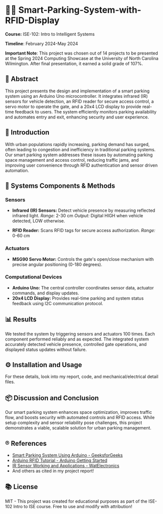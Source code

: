 # 🧠🚗 Smart-Parking-System-with-RFID-Display
**Course:** ISE-102: Intro to Intelligent Systems

**Timeline**: February 2024-May 2024

**Important Note**: This project was chosen out of 14 projects to be presented at the Spring 2024 Computing Showcase at the University of North Carolina Wilmington. After final presentation, it earned a solid grade of 107%.

## 📖 Abstract
This project presents the design and implementation of a smart parking system using an Arduino Uno microcontroller. It integrates infrared (IR) sensors for vehicle detection, an RFID reader for secure access control, a servo motor to operate the gate, and a 20x4 LCD display to provide real-time feedback to users. The system efficiently monitors parking availability and automates entry and exit, enhancing security and user experience.

## 🚀 Introduction
With urban populations rapidly increasing, parking demand has surged, often leading to congestion and inefficiency in traditional parking systems. Our smart parking system addresses these issues by automating parking space management and access control, reducing traffic jams, and improving user convenience through RFID authentication and sensor driven automation. 

## 🔨 Systems Components & Methods

### Sensors
- **Infrared (IR) Sensors:** Detect vehicle presence by measuring reflected infrared light.
  *Range:* 2-30 cm
  *Output:* Digital HIGH when vehicle detected, LOW otherwise.
  
- **RFID Reader:** Scans RFID tags for secure access authorization.
  *Range:* 0-60 cm

### Actuators
- **MSG90 Servo Motor:** Controls the gate's open/close mechanism with precise angular positioning (0-180 degrees).

### Computational Devices
- **Arduino Uno:** The central controller coordinates sensor data, actuator commands, and display updates.
- **20x4 LCD Display:** Provides real-time parking and system status feedback using I2C communication protocol.

## 📊 Results
We tested the system by triggering sensors and actuators 100 times. Each component performed reliably and as expected. The integrated system accurately detected vehicle presence, controlled gate operations, and displayed status updates without failure.

## ⚙️ Installation and Usage
For these details, look into my report, code, and mechanical/electrical detail files.

## 📦 Discussion and Conclusion
Our smart parking system enhances space optimization, improves traffic flow, and boosts security with automated controls and RFID access. While setup complexity and sensor reliability pose challenges, this project demonstrates a viable, scalable solution for urban parking management.

## ®️ References
- [Smart Parking System Using Arduino - GeeksforGeeks](https://www.geeksforgeeks.org/smart-parking-system-using-arduino/)
- [Arduino RFID Tutorial - Arduino Getting Started](https://arduinogetstarted.com/tutorials/arduino-rfid-nfc)
- [IR Sensor Working and Applications - WatElectronics](https://www.watelectronics.com/ir-sensor/)
- And others as cited in my project report!

## 📚 License
MIT - This project was created for educational purposes as part of the ISE-102 Intro to ISE course. Free to use and modify with attribution!
